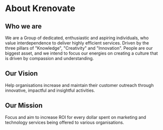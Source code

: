 # **About Krenovate**

## **Who we are**

We are a Group of dedicated, enthusiastic and aspiring individuals, who value interdependence to deliver highly efficient services. Driven by the three pillars of "Knowledge", "Creativity" and "Innovation". People are our biggest asset, and we intend to focus our energies on creating a culture that is driven by compassion and understanding. 


## **Our Vision**

Help organisations increase and maintain their customer outreach through innovative, impactful and insightful activities.


## **Our Mission**

Focus and aim to increase ROI for every dollar spent on marketing and technology services being offered to various organisations.
